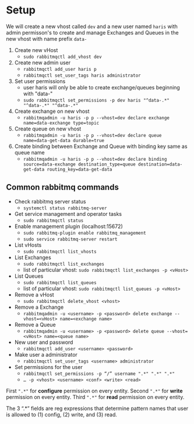 # Setup

We will create a new vhost called `dev` and a new user named `haris` with admin permisson's to create and manage Exchanges and Queues in the new vhost with name prefix `data-` 

1. Create new vHost
	- `sudo rabbitmqctl add_vhost dev`
2. Create new admin user
	- `rabbitmqctl add_user haris p`
	- `rabbitmqctl set_user_tags haris administrator`
3. Set user permissions
	- user haris will only be able to create exchange/queues beginning with "data-"
	- `sudo rabbitmqctl set_permissions -p dev haris "^data-.*" "^data-.*" "^data-.*"`
4. Create exchange on new vhost
	- `rabbitmqadmin -u haris -p p --vhost=dev declare exchange name=data-exchange type=topic`
5. Create queue on new vhost
	- `rabbitmqadmin -u haris -p p --vhost=dev declare queue name=data-get-data durable=true`
6. Create binding between Exchange and Queue with binding key same as queue name
	- `rabbitmqadmin -u haris -p p --vhost=dev declare binding source=data-exchange destination_type=queue destination=data-get-data routing_key=data-get-data`
	
## Common rabbitmq commands

* Check rabbitmq server status
	- `systemctl status rabbitmq-server`
* Get service management and operator tasks
	- `sudo rabbitmqctl status`
* Enable management plugin (localhost:15672)
	- `sudo rabbitmq-plugin enable rabbitmq_management`
	- `sudo service rabbitmq-server restart`
* List vHosts
	- `sudo rabbitmqctl list_vhosts`
* List Exchanges
	- `sudo rabbitmqctl list_exchanges`
	- list of particular vhost: `sudo rabbitmqctl list_exchanges -p <vHost>`
* List Queues
	- `sudo rabbitmqctl list_queues`
	- list of particular vhost: `sudo rabbitmqctl list_queues -p <vHost>`
* Remove a vHost
	- `sudo rabbitmqctl delete_vhost <vhost>`
* Remove a Exchange
	- `rabbitmqadmin -u <username> -p <password> delete exchange --vhost=<vHost> name=<exchange name>`
* Remove a Queue
	- `rabbitmqadmin -u <username> -p <password> delete queue --vhost=<vHost> name=<queue name>`
* New user and password
	- `rabbitmqctl add_user <username> <password>`
* Make user a administrator
	- `rabbitmqctl set_user_tags <username> administrator`
* Set permissions for the user
	- `rabbitmqctl set_permissions -p “/” username ".*" ".*" ".*"`
	- `… -p <vhost> <username> <conf> <write> <read>`

First `".*"` for **configure** permission on every entity. Second `".*"` for **write** permission on every entity. Third `".*"` for **read** permission on every entity.

The 3 “.*” fields are reg expressions that determine pattern names that user is allowed to 
(1) config, (2) write, and (3) read. 

